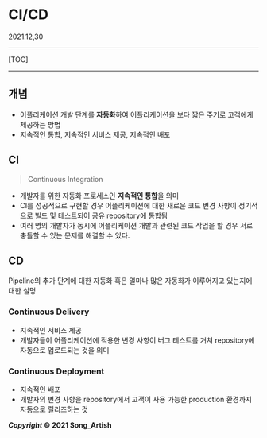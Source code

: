 # CI/CD

2021.12,30

---

[TOC]

---



## 개념

- 어플리케이션 개발 단계를 **자동화**하여 어플리케이션을 보다 짧은 주기로 고객에게 제공하는 방법
- 지속적인 통합, 지속적인 서비스 제공, 지속적인 배포



## CI

> Continuous Integration

- 개발자를 위한 자동화 프로세스인 **지속적인 통합**을 의미
- CI를 성공적으로 구현할 경우 어플리케이션에 대한 새로운 코드 변경 사항이 정기적으로 빌드 및 테스트되어 공유 repository에 통합됨
- 여러 명의 개발자가 동시에 어플리케이션 개발과 관련된 코드 작업을 할 경우 서로 충돌할 수 있는 문제를 해결할 수 있다.



## CD

Pipeline의 추가 단계에 대한 자동화 혹은 얼마나 많은 자동화가 이루어지고 있는지에 대한 설명

### Continuous Delivery

- 지속적인 서비스 제공
- 개발자들이 어플리케이션에 적용한 변경 사항이 버그 테스트를 거쳐 repository에 자동으로 업로드되는 것을 의미

### Continuous Deployment

- 지속적인 배포
- 개발자의 변경 사항을 repository에서 고객이 사용 가능한 production 환경까지 자동으로 릴리즈하는 것



***Copyright* © 2021 Song_Artish**